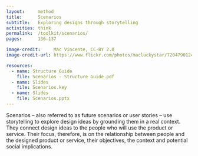 ```yaml
---
layout:     method
title:      Scenarios
subtitle:   Exploring designs through storytelling
activities: think
permalink:  /toolkit/scenarios/
pages:      136–137

image-credit:     Mac Vincente, CC-BY 2.0
image-credit-url: https://www.flickr.com/photos/macluckystar/7204790124/

resources:
  - name: Structure Guide
    file: Scenarios - Structure Guide.pdf
  - name: Slides
    file: Scenarios.key
  - name: Slides
    file: Scenarios.pptx
---
```


Scenarios – also referred to as future scenarios or user stories – use storytelling to explore design ideas by grounding them in a real context. They connect design ideas to the people who will use the product or service. Their focus, therefore, is on the relationship between people and the designed product or service, their objectives, the context and potential social implications.